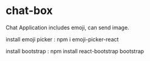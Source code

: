 ﻿# chat-box 
 Chat Application includes emoji, can send image.
 
install emoji picker : npm i emoji-picker-react

install bootstrap : npm install react-bootstrap bootstrap



